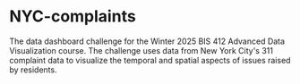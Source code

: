 # NYC-complaints
The data dashboard challenge for the Winter 2025 BIS 412 Advanced Data Visualization course. The challenge uses data from New York City's 311 complaint data to visualize the temporal and spatial aspects of issues raised by residents.
